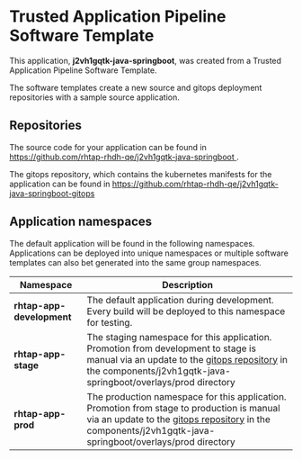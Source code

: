 # Trusted Application Pipeline Software Template

This application, **j2vh1gqtk-java-springboot**, was created from a Trusted Application Pipeline Software Template.

The software templates create a new source and gitops deployment repositories with a sample source application. 

## Repositories

The source code for your application can be found in [https://github.com/rhtap-rhdh-qe/j2vh1gqtk-java-springboot ](https://github.com/rhtap-rhdh-qe/j2vh1gqtk-java-springboot ).
 
The gitops repository, which contains the kubernetes manifests for the application can be found in 
[https://github.com/rhtap-rhdh-qe/j2vh1gqtk-java-springboot-gitops ](https://github.com/rhtap-rhdh-qe/j2vh1gqtk-java-springboot-gitops ) 

## Application namespaces 

The default application will be found in the following namespaces. Applications can be deployed into unique namespaces or multiple software templates can also bet generated into the same group namespaces.  

|  Namespace   |  Description   |  
| -------- | -------- |   
| **rhtap-app-development** | The default application during development. Every build will be deployed to this namespace for testing. | 
| **rhtap-app-stage** | The staging namespace for this application. Promotion from development to stage is manual via an update to the [gitops repository](https://github.com/rhtap-rhdh-qe/j2vh1gqtk-java-springboot-gitops ) in the components/j2vh1gqtk-java-springboot/overlays/prod directory |  
| **rhtap-app-prod** | The production namespace for this application. Promotion from stage to production is manual via an update to the [gitops repository](https://github.com/rhtap-rhdh-qe/j2vh1gqtk-java-springboot-gitops ) in the components/j2vh1gqtk-java-springboot/overlays/prod directory | 